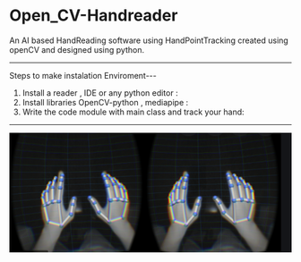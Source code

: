 # Open_CV-Handreader
An AI based HandReading software using HandPointTracking created using openCV and designed using python.

---------------------------------------------------------------------------------------------------------

Steps to make instalation Enviroment---

1. Install a reader , IDE or any python editor :
2. Install libraries OpenCV-python , mediapipe :
3. Write the code module with main class and track your hand:

-----------------------------------------------------------------------------------------------------------

![](image/Capture.png)
